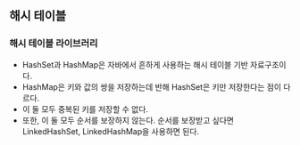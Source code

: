 ## 해시 테이블
### 해시 테이블 라이브러리 
- HashSet과 HashMap은 자바에서 흔하게 사용하는 해시 테이블 기반 자료구조이다. 
- HashMap은 키와 값의 쌍을 저장하는데 반해 HashSet은 키만 저장한다는 점이 다르다. 
- 이 둘 모두 중복된 키를 저장할 수 없다. 
- 또한, 이 둘 모두 순서를 보장하지 않는다. 순서를 보장받고 싶다면 LinkedHashSet, LinkedHashMap을 사용하면 된다. 